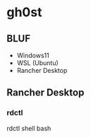 # gh0st

## BLUF
* Windows11
* WSL (Ubuntu)
* Rancher Desktop

## Rancher Desktop
### rdctl
  rdctl shell bash
